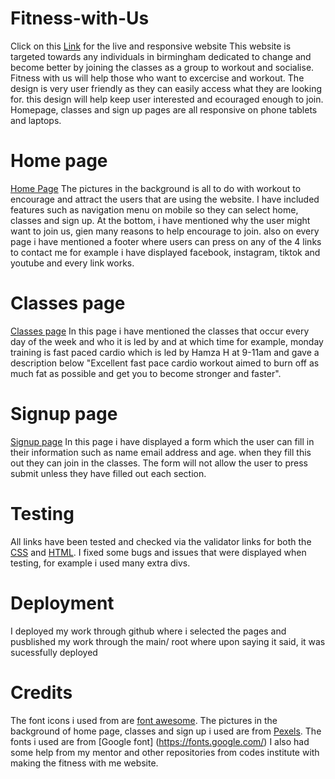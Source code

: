 # Fitness-with-Us
Click on this [Link](https://ui.dev/amiresponsive?url=https://ibraheemcodes.github.io/Fitness-with-Us/index.html) for the live and responsive website
This website is targeted towards any individuals in birmingham dedicated to change and become better by joining the classes as a group to workout and socialise. Fitness with us will help those who want to excercise and workout. 
The design is very user friendly as they can easily access what they are looking for.
this design will help keep user interested and ecouraged enough to join.
Homepage, classes and sign up pages are all responsive on phone tablets and laptops.

# Home page 
[Home Page](https://ibraheemcodes.github.io/Fitness-with-Us/index.html)
The pictures in the background is all to do with workout to encourage and attract the users that are using the website. 
I have included features such as navigation menu on mobile so they can select home, classes and sign up.
At the bottom, i have mentioned why the user might want to join us, gien many reasons to help encourage to join.
also on every page i have mentioned a footer where users can press on any of the 4 links to contact me for example i have displayed facebook, instagram, tiktok and youtube and every link works.

# Classes page
[Classes page](https://ibraheemcodes.github.io/Fitness-with-Us/classes.html)
In this page i have mentioned the classes that occur every day of the week and who it is led by and at which time for example, monday training is fast paced cardio which is led by Hamza H at 9-11am and gave a description below "Excellent fast pace cardio workout aimed to burn off as much fat as possible and get you to become stronger and faster".

# Signup page
[Signup page](https://ibraheemcodes.github.io/Fitness-with-Us/signup.html)
In this page i have displayed a form which the user can fill in their information such as name email address and age. when they fill this out they can join in the classes. The form will not allow the user to press submit unless they have filled out each section.

# Testing
All links have been tested and checked via the validator links for both the [CSS](https://jigsaw.w3.org/css-validator/validator
) and [HTML](https://validator.w3.org/nu/#textarea
).
I fixed some bugs and issues that were displayed when testing, for example i used many extra divs.

# Deployment
I deployed my work through github where i selected the pages and pusblished my work through the main/ root where upon saying it said, it was sucessfully deployed

# Credits
The font icons i used from are [font awesome](https://fontawesome.com/v4/icons/).
The pictures in the background of home page, classes and sign up i used are from [Pexels](https://www.pexels.com/).
The fonts i used are from [Google font] (https://fonts.google.com/)
I also had some help from my mentor and other repositories from codes institute with making the fitness with me website.
